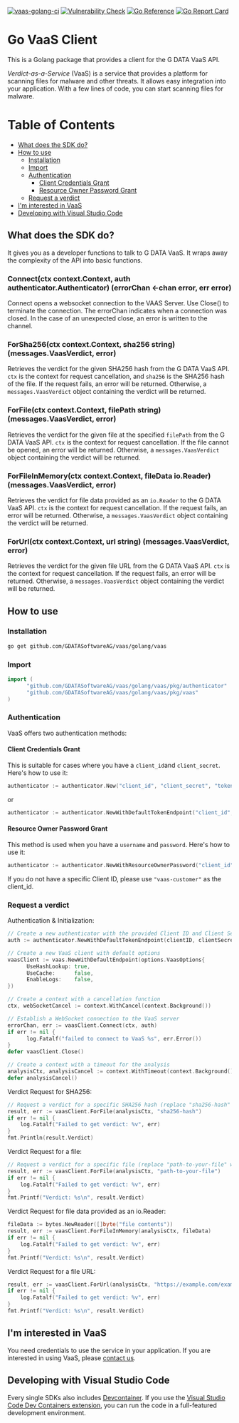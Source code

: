 [![vaas-golang-ci](https://github.com/GDATASoftwareAG/vaas/actions/workflows/ci-golang.yaml/badge.svg)](https://github.com/GDATASoftwareAG/vaas/actions/workflows/ci-golang.yaml)
[![Vulnerability Check](https://github.com/GDATASoftwareAG/vaas/actions/workflows/vulncheck-golang.yml/badge.svg)](https://github.com/GDATASoftwareAG/vaas/actions/workflows/vulncheck-golang.yml)
[![Go Reference](https://pkg.go.dev/badge/github.com/GDATASoftwareAG/vaas/golang/vaas/.svg)](https://pkg.go.dev/github.com/GDATASoftwareAG/vaas/golang/vaas/)
[![Go Report Card](https://goreportcard.com/badge/github.com/GDATASoftwareAG/vaas/golang/vaas)](https://goreportcard.com/report/github.com/GDATASoftwareAG/vaas/golang/vaas)

# Go VaaS Client

This is a Golang package that provides a client for the G DATA VaaS API.

_Verdict-as-a-Service_ (VaaS) is a service that provides a platform for scanning files for malware and other threats. It allows easy integration into your application. With a few lines of code, you can start scanning files for malware.

# Table of Contents

- [What does the SDK do?](#what-does-the-sdk-do)
- [How to use](#how-to-use)
    - [Installation](#installation)
    - [Import](#import)
    - [Authentication](#authentication)
        - [Client Credentials Grant](#client-credentials-grant)
        - [Resource Owner Password Grant](#resource-owner-password-grant)
    - [Request a verdict](#request-a-verdict)
- [I'm interested in VaaS](#interested)
- [Developing with Visual Studio Code](#developing-with-visual-studio-code)


## What does the SDK do?

It gives you as a developer functions to talk to G DATA VaaS. It wraps away the complexity of the API into basic functions.

### Connect(ctx context.Context, auth authenticator.Authenticator) (errorChan <-chan error, err error)

Connect opens a websocket connection to the VAAS Server. Use Close() to terminate the connection. The errorChan indicates when a connection was closed. In the case of an unexpected close, an error is written to the channel.

### ForSha256(ctx context.Context, sha256 string) (messages.VaasVerdict, error)

Retrieves the verdict for the given SHA256 hash from the G DATA VaaS API. `ctx` is the context for request cancellation, and `sha256` is the SHA256 hash of the file. If the request fails, an error will be returned. Otherwise, a `messages.VaasVerdict` object containing the verdict will be returned.

### ForFile(ctx context.Context, filePath string) (messages.VaasVerdict, error)

Retrieves the verdict for the given file at the specified `filePath` from the G DATA VaaS API. `ctx` is the context for request cancellation. If the file cannot be opened, an error will be returned. Otherwise, a `messages.VaasVerdict` object containing the verdict will be returned.

### ForFileInMemory(ctx context.Context, fileData io.Reader) (messages.VaasVerdict, error)

Retrieves the verdict for file data provided as an `io.Reader` to the G DATA VaaS API. `ctx` is the context for request cancellation. If the request fails, an error will be returned. Otherwise, a `messages.VaasVerdict` object containing the verdict will be returned.

### ForUrl(ctx context.Context, url string) (messages.VaasVerdict, error)

Retrieves the verdict for the given file URL from the G DATA VaaS API. `ctx` is the context for request cancellation. If the request fails, an error will be returned. Otherwise, a `messages.VaasVerdict` object containing the verdict will be returned.

## How to use

### Installation

```sh
go get github.com/GDATASoftwareAG/vaas/golang/vaas
```

### Import

```go
import (
      "github.com/GDATASoftwareAG/vaas/golang/vaas/pkg/authenticator"
      "github.com/GDATASoftwareAG/vaas/golang/vaas/pkg/vaas"
)
```

### Authentication

VaaS offers two authentication methods:

#### Client Credentials Grant
This is suitable for cases where you have a `client_id`and `client_secret`. Here's how to use it:

```go
authenticator := authenticator.New("client_id", "client_secret", "token_endpoint")
```
or
```go
authenticator := authenticator.NewWithDefaultTokenEndpoint("client_id", "client_secret")
```
#### Resource Owner Password Grant 
This method is used when you have a `username` and `password`. Here's how to use it:

```go
authenticator := authenticator.NewWithResourceOwnerPassword("client_id", "username", "password", "token_endpoint")
```
If you do not have a specific Client ID, please use `"vaas-customer"` as the client_id.

### Request a verdict

Authentication & Initialization:
```go
// Create a new authenticator with the provided Client ID and Client Secret
auth := authenticator.NewWithDefaultTokenEndpoint(clientID, clientSecret)

// Create a new VaaS client with default options
vaasClient := vaas.NewWithDefaultEndpoint(options.VaasOptions{
      UseHashLookup: true,
      UseCache:      false,
      EnableLogs:    false,
})

// Create a context with a cancellation function
ctx, webSocketCancel := context.WithCancel(context.Background())

// Establish a WebSocket connection to the VaaS server
errorChan, err := vaasClient.Connect(ctx, auth)
if err != nil {
      log.Fatalf("failed to connect to VaaS %s", err.Error())
}
defer vaasClient.Close()

// Create a context with a timeout for the analysis
analysisCtx, analysisCancel := context.WithTimeout(context.Background(), 20*time.Second)
defer analysisCancel()
```

Verdict Request for SHA256:
```go
// Request a verdict for a specific SHA256 hash (replace "sha256-hash" with the actual SHA256 hash)
result, err := vaasClient.ForFile(analysisCtx, "sha256-hash")
if err != nil {
    log.Fatalf("Failed to get verdict: %v", err)
}
fmt.Println(result.Verdict)
```

Verdict Request for a file:
```go
// Request a verdict for a specific file (replace "path-to-your-file" with the actual file path)
result, err := vaasClient.ForFile(analysisCtx, "path-to-your-file")
if err != nil {
    log.Fatalf("Failed to get verdict: %v", err)
}
fmt.Printf("Verdict: %s\n", result.Verdict)
```

Verdict Request for file data provided as an io.Reader:
```go
fileData := bytes.NewReader([]byte("file contents"))
result, err := vaasClient.ForFileInMemory(analysisCtx, fileData)
if err != nil {
    log.Fatalf("Failed to get verdict: %v", err)
}
fmt.Printf("Verdict: %s\n", result.Verdict)
```

Verdict Request for a file URL:
```go
result, err := vaasClient.ForUrl(analysisCtx, "https://example.com/examplefile")
if err != nil {
    log.Fatalf("Failed to get verdict: %v", err)
}
fmt.Printf("Verdict: %s\n", result.Verdict)
```


## <a name="interested"></a>I'm interested in VaaS

You need credentials to use the service in your application. If you are interested in using VaaS, please [contact us](mailto:oem@gdata.de).

## Developing with Visual Studio Code

Every single SDKs also includes [Devcontainer](./.devcontainer/). If you use the [Visual Studio Code Dev Containers extension](https://code.visualstudio.com/docs/devcontainers/containers), you can run the code in a full-featured development environment.
